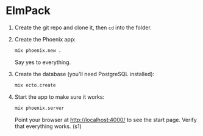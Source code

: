 # ElmPack

1. Create the git repo and clone it, then `cd` into the folder.

2. Create the Phoenix app:

    ```sh
    mix phoenix.new .
    ```

    Say yes to everything.

3. Create the database (you'll need PostgreSQL installed):

    ```sh
    mix ecto.create
    ```

4. Start the app to make sure it works:

    ```sh
    mix phoenix.server
    ```

    Point your browser at [http://localhost:4000/](http://localhost:4000/) to see the start page. Verify that everything works. (s1)

